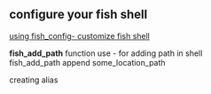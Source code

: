## configure your fish shell

[using fish_config- customize fish shell ](https://dev.to/nabbisen/fish-shell-configuration-594k)  

**fish_add_path** function use - for adding path in shell  
fish_add_path append some_location_path  

creating alias  